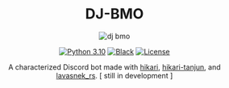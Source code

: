 <div align="center">

# DJ-BMO

<div align="center">

![dj bmo](https://cdn.discordapp.com/attachments/993567969839960135/1000418668225757224/3E405E57-A522-49F2-952B-A6D044A4F599.png)

</div>

<div align="center">

[![Python 3.10](https://img.shields.io/badge/python-3.10-blue.svg)](https://www.python.org/downloads/release/python-390/)
[![Black](https://img.shields.io/badge/code%20style-black-000000.svg)](https://pypi.org/project/black)
[![License](https://img.shields.io/github/license/st1xkz/DJ-BMO)](https://github.com/st1xkz/DJ-BMO/blob/main/LICENSE)

A characterized Discord bot made with [hikari](https://github.com/hikari-py/hikari), [hikari-tanjun](https://github.com/FasterSpeeding/Tanjun), and [lavasnek_rs](https://github.com/vicky5124/lavasnek_rs). [ still in development ]

</div>

